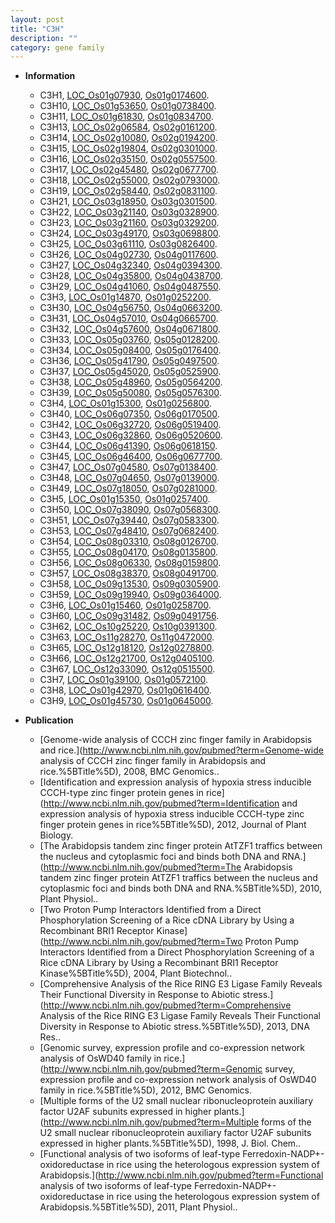 ```yaml
---
layout: post
title: "C3H"
description: ""
category: gene family
---
```


* **Information**  
    + C3H1, [LOC_Os01g07930](http://rice.uga.edu/cgi-bin/ORF_infopage.cgi?orf=LOC_Os01g07930), [Os01g0174600](http://rapdb.dna.affrc.go.jp/viewer/gbrowse_details/irgsp1?name=Os01g0174600).
    + C3H10, [LOC_Os01g53650](http://rice.uga.edu/cgi-bin/ORF_infopage.cgi?orf=LOC_Os01g53650), [Os01g0738400](http://rapdb.dna.affrc.go.jp/viewer/gbrowse_details/irgsp1?name=Os01g0738400).
    + C3H11, [LOC_Os01g61830](http://rice.uga.edu/cgi-bin/ORF_infopage.cgi?orf=LOC_Os01g61830), [Os01g0834700](http://rapdb.dna.affrc.go.jp/viewer/gbrowse_details/irgsp1?name=Os01g0834700).
    + C3H13, [LOC_Os02g06584](http://rice.uga.edu/cgi-bin/ORF_infopage.cgi?orf=LOC_Os02g06584), [Os02g0161200](http://rapdb.dna.affrc.go.jp/viewer/gbrowse_details/irgsp1?name=Os02g0161200).
    + C3H14, [LOC_Os02g10080](http://rice.uga.edu/cgi-bin/ORF_infopage.cgi?orf=LOC_Os02g10080), [Os02g0194200](http://rapdb.dna.affrc.go.jp/viewer/gbrowse_details/irgsp1?name=Os02g0194200).
    + C3H15, [LOC_Os02g19804](http://rice.uga.edu/cgi-bin/ORF_infopage.cgi?orf=LOC_Os02g19804), [Os02g0301000](http://rapdb.dna.affrc.go.jp/viewer/gbrowse_details/irgsp1?name=Os02g0301000).
    + C3H16, [LOC_Os02g35150](http://rice.uga.edu/cgi-bin/ORF_infopage.cgi?orf=LOC_Os02g35150), [Os02g0557500](http://rapdb.dna.affrc.go.jp/viewer/gbrowse_details/irgsp1?name=Os02g0557500).
    + C3H17, [LOC_Os02g45480](http://rice.uga.edu/cgi-bin/ORF_infopage.cgi?orf=LOC_Os02g45480), [Os02g0677700](http://rapdb.dna.affrc.go.jp/viewer/gbrowse_details/irgsp1?name=Os02g0677700).
    + C3H18, [LOC_Os02g55000](http://rice.uga.edu/cgi-bin/ORF_infopage.cgi?orf=LOC_Os02g55000), [Os02g0793000](http://rapdb.dna.affrc.go.jp/viewer/gbrowse_details/irgsp1?name=Os02g0793000).
    + C3H19, [LOC_Os02g58440](http://rice.uga.edu/cgi-bin/ORF_infopage.cgi?orf=LOC_Os02g58440), [Os02g0831100](http://rapdb.dna.affrc.go.jp/viewer/gbrowse_details/irgsp1?name=Os02g0831100).
    + C3H21, [LOC_Os03g18950](http://rice.uga.edu/cgi-bin/ORF_infopage.cgi?orf=LOC_Os03g18950), [Os03g0301500](http://rapdb.dna.affrc.go.jp/viewer/gbrowse_details/irgsp1?name=Os03g0301500).
    + C3H22, [LOC_Os03g21140](http://rice.uga.edu/cgi-bin/ORF_infopage.cgi?orf=LOC_Os03g21140), [Os03g0328900](http://rapdb.dna.affrc.go.jp/viewer/gbrowse_details/irgsp1?name=Os03g0328900).
    + C3H23, [LOC_Os03g21160](http://rice.uga.edu/cgi-bin/ORF_infopage.cgi?orf=LOC_Os03g21160), [Os03g0329200](http://rapdb.dna.affrc.go.jp/viewer/gbrowse_details/irgsp1?name=Os03g0329200).
    + C3H24, [LOC_Os03g49170](http://rice.uga.edu/cgi-bin/ORF_infopage.cgi?orf=LOC_Os03g49170), [Os03g0698800](http://rapdb.dna.affrc.go.jp/viewer/gbrowse_details/irgsp1?name=Os03g0698800).
    + C3H25, [LOC_Os03g61110](http://rice.uga.edu/cgi-bin/ORF_infopage.cgi?orf=LOC_Os03g61110), [Os03g0826400](http://rapdb.dna.affrc.go.jp/viewer/gbrowse_details/irgsp1?name=Os03g0826400).
    + C3H26, [LOC_Os04g02730](http://rice.uga.edu/cgi-bin/ORF_infopage.cgi?orf=LOC_Os04g02730), [Os04g0117600](http://rapdb.dna.affrc.go.jp/viewer/gbrowse_details/irgsp1?name=Os04g0117600).
    + C3H27, [LOC_Os04g32340](http://rice.uga.edu/cgi-bin/ORF_infopage.cgi?orf=LOC_Os04g32340), [Os04g0394300](http://rapdb.dna.affrc.go.jp/viewer/gbrowse_details/irgsp1?name=Os04g0394300).
    + C3H28, [LOC_Os04g35800](http://rice.uga.edu/cgi-bin/ORF_infopage.cgi?orf=LOC_Os04g35800), [Os04g0438700](http://rapdb.dna.affrc.go.jp/viewer/gbrowse_details/irgsp1?name=Os04g0438700).
    + C3H29, [LOC_Os04g41060](http://rice.uga.edu/cgi-bin/ORF_infopage.cgi?orf=LOC_Os04g41060), [Os04g0487550](http://rapdb.dna.affrc.go.jp/viewer/gbrowse_details/irgsp1?name=Os04g0487550).
    + C3H3, [LOC_Os01g14870](http://rice.uga.edu/cgi-bin/ORF_infopage.cgi?orf=LOC_Os01g14870), [Os01g0252200](http://rapdb.dna.affrc.go.jp/viewer/gbrowse_details/irgsp1?name=Os01g0252200).
    + C3H30, [LOC_Os04g56750](http://rice.uga.edu/cgi-bin/ORF_infopage.cgi?orf=LOC_Os04g56750), [Os04g0663200](http://rapdb.dna.affrc.go.jp/viewer/gbrowse_details/irgsp1?name=Os04g0663200).
    + C3H31, [LOC_Os04g57010](http://rice.uga.edu/cgi-bin/ORF_infopage.cgi?orf=LOC_Os04g57010), [Os04g0665700](http://rapdb.dna.affrc.go.jp/viewer/gbrowse_details/irgsp1?name=Os04g0665700).
    + C3H32, [LOC_Os04g57600](http://rice.uga.edu/cgi-bin/ORF_infopage.cgi?orf=LOC_Os04g57600), [Os04g0671800](http://rapdb.dna.affrc.go.jp/viewer/gbrowse_details/irgsp1?name=Os04g0671800).
    + C3H33, [LOC_Os05g03760](http://rice.uga.edu/cgi-bin/ORF_infopage.cgi?orf=LOC_Os05g03760), [Os05g0128200](http://rapdb.dna.affrc.go.jp/viewer/gbrowse_details/irgsp1?name=Os05g0128200).
    + C3H34, [LOC_Os05g08400](http://rice.uga.edu/cgi-bin/ORF_infopage.cgi?orf=LOC_Os05g08400), [Os05g0176400](http://rapdb.dna.affrc.go.jp/viewer/gbrowse_details/irgsp1?name=Os05g0176400).
    + C3H36, [LOC_Os05g41790](http://rice.uga.edu/cgi-bin/ORF_infopage.cgi?orf=LOC_Os05g41790), [Os05g0497500](http://rapdb.dna.affrc.go.jp/viewer/gbrowse_details/irgsp1?name=Os05g0497500).
    + C3H37, [LOC_Os05g45020](http://rice.uga.edu/cgi-bin/ORF_infopage.cgi?orf=LOC_Os05g45020), [Os05g0525900](http://rapdb.dna.affrc.go.jp/viewer/gbrowse_details/irgsp1?name=Os05g0525900).
    + C3H38, [LOC_Os05g48960](http://rice.uga.edu/cgi-bin/ORF_infopage.cgi?orf=LOC_Os05g48960), [Os05g0564200](http://rapdb.dna.affrc.go.jp/viewer/gbrowse_details/irgsp1?name=Os05g0564200).
    + C3H39, [LOC_Os05g50080](http://rice.uga.edu/cgi-bin/ORF_infopage.cgi?orf=LOC_Os05g50080), [Os05g0576300](http://rapdb.dna.affrc.go.jp/viewer/gbrowse_details/irgsp1?name=Os05g0576300).
    + C3H4, [LOC_Os01g15300](http://rice.uga.edu/cgi-bin/ORF_infopage.cgi?orf=LOC_Os01g15300), [Os01g0256800](http://rapdb.dna.affrc.go.jp/viewer/gbrowse_details/irgsp1?name=Os01g0256800).
    + C3H40, [LOC_Os06g07350](http://rice.uga.edu/cgi-bin/ORF_infopage.cgi?orf=LOC_Os06g07350), [Os06g0170500](http://rapdb.dna.affrc.go.jp/viewer/gbrowse_details/irgsp1?name=Os06g0170500).
    + C3H42, [LOC_Os06g32720](http://rice.uga.edu/cgi-bin/ORF_infopage.cgi?orf=LOC_Os06g32720), [Os06g0519400](http://rapdb.dna.affrc.go.jp/viewer/gbrowse_details/irgsp1?name=Os06g0519400).
    + C3H43, [LOC_Os06g32860](http://rice.uga.edu/cgi-bin/ORF_infopage.cgi?orf=LOC_Os06g32860), [Os06g0520600](http://rapdb.dna.affrc.go.jp/viewer/gbrowse_details/irgsp1?name=Os06g0520600).
    + C3H44, [LOC_Os06g41390](http://rice.uga.edu/cgi-bin/ORF_infopage.cgi?orf=LOC_Os06g41390), [Os06g0618150](http://rapdb.dna.affrc.go.jp/viewer/gbrowse_details/irgsp1?name=Os06g0618150).
    + C3H45, [LOC_Os06g46400](http://rice.uga.edu/cgi-bin/ORF_infopage.cgi?orf=LOC_Os06g46400), [Os06g0677700](http://rapdb.dna.affrc.go.jp/viewer/gbrowse_details/irgsp1?name=Os06g0677700).
    + C3H47, [LOC_Os07g04580](http://rice.uga.edu/cgi-bin/ORF_infopage.cgi?orf=LOC_Os07g04580), [Os07g0138400](http://rapdb.dna.affrc.go.jp/viewer/gbrowse_details/irgsp1?name=Os07g0138400).
    + C3H48, [LOC_Os07g04650](http://rice.uga.edu/cgi-bin/ORF_infopage.cgi?orf=LOC_Os07g04650), [Os07g0139000](http://rapdb.dna.affrc.go.jp/viewer/gbrowse_details/irgsp1?name=Os07g0139000).
    + C3H49, [LOC_Os07g18050](http://rice.uga.edu/cgi-bin/ORF_infopage.cgi?orf=LOC_Os07g18050), [Os07g0281000](http://rapdb.dna.affrc.go.jp/viewer/gbrowse_details/irgsp1?name=Os07g0281000).
    + C3H5, [LOC_Os01g15350](http://rice.uga.edu/cgi-bin/ORF_infopage.cgi?orf=LOC_Os01g15350), [Os01g0257400](http://rapdb.dna.affrc.go.jp/viewer/gbrowse_details/irgsp1?name=Os01g0257400).
    + C3H50, [LOC_Os07g38090](http://rice.uga.edu/cgi-bin/ORF_infopage.cgi?orf=LOC_Os07g38090), [Os07g0568300](http://rapdb.dna.affrc.go.jp/viewer/gbrowse_details/irgsp1?name=Os07g0568300).
    + C3H51, [LOC_Os07g39440](http://rice.uga.edu/cgi-bin/ORF_infopage.cgi?orf=LOC_Os07g39440), [Os07g0583300](http://rapdb.dna.affrc.go.jp/viewer/gbrowse_details/irgsp1?name=Os07g0583300).
    + C3H53, [LOC_Os07g48410](http://rice.uga.edu/cgi-bin/ORF_infopage.cgi?orf=LOC_Os07g48410), [Os07g0682400](http://rapdb.dna.affrc.go.jp/viewer/gbrowse_details/irgsp1?name=Os07g0682400).
    + C3H54, [LOC_Os08g03310](http://rice.uga.edu/cgi-bin/ORF_infopage.cgi?orf=LOC_Os08g03310), [Os08g0126700](http://rapdb.dna.affrc.go.jp/viewer/gbrowse_details/irgsp1?name=Os08g0126700).
    + C3H55, [LOC_Os08g04170](http://rice.uga.edu/cgi-bin/ORF_infopage.cgi?orf=LOC_Os08g04170), [Os08g0135800](http://rapdb.dna.affrc.go.jp/viewer/gbrowse_details/irgsp1?name=Os08g0135800).
    + C3H56, [LOC_Os08g06330](http://rice.uga.edu/cgi-bin/ORF_infopage.cgi?orf=LOC_Os08g06330), [Os08g0159800](http://rapdb.dna.affrc.go.jp/viewer/gbrowse_details/irgsp1?name=Os08g0159800).
    + C3H57, [LOC_Os08g38370](http://rice.uga.edu/cgi-bin/ORF_infopage.cgi?orf=LOC_Os08g38370), [Os08g0491700](http://rapdb.dna.affrc.go.jp/viewer/gbrowse_details/irgsp1?name=Os08g0491700).
    + C3H58, [LOC_Os09g13530](http://rice.uga.edu/cgi-bin/ORF_infopage.cgi?orf=LOC_Os09g13530), [Os09g0305900](http://rapdb.dna.affrc.go.jp/viewer/gbrowse_details/irgsp1?name=Os09g0305900).
    + C3H59, [LOC_Os09g19940](http://rice.uga.edu/cgi-bin/ORF_infopage.cgi?orf=LOC_Os09g19940), [Os09g0364000](http://rapdb.dna.affrc.go.jp/viewer/gbrowse_details/irgsp1?name=Os09g0364000).
    + C3H6, [LOC_Os01g15460](http://rice.uga.edu/cgi-bin/ORF_infopage.cgi?orf=LOC_Os01g15460), [Os01g0258700](http://rapdb.dna.affrc.go.jp/viewer/gbrowse_details/irgsp1?name=Os01g0258700).
    + C3H60, [LOC_Os09g31482](http://rice.uga.edu/cgi-bin/ORF_infopage.cgi?orf=LOC_Os09g31482), [Os09g0491756](http://rapdb.dna.affrc.go.jp/viewer/gbrowse_details/irgsp1?name=Os09g0491756).
    + C3H62, [LOC_Os10g25220](http://rice.uga.edu/cgi-bin/ORF_infopage.cgi?orf=LOC_Os10g25220), [Os10g0391300](http://rapdb.dna.affrc.go.jp/viewer/gbrowse_details/irgsp1?name=Os10g0391300).
    + C3H63, [LOC_Os11g28270](http://rice.uga.edu/cgi-bin/ORF_infopage.cgi?orf=LOC_Os11g28270), [Os11g0472000](http://rapdb.dna.affrc.go.jp/viewer/gbrowse_details/irgsp1?name=Os11g0472000).
    + C3H65, [LOC_Os12g18120](http://rice.uga.edu/cgi-bin/ORF_infopage.cgi?orf=LOC_Os12g18120), [Os12g0278800](http://rapdb.dna.affrc.go.jp/viewer/gbrowse_details/irgsp1?name=Os12g0278800).
    + C3H66, [LOC_Os12g21700](http://rice.uga.edu/cgi-bin/ORF_infopage.cgi?orf=LOC_Os12g21700), [Os12g0405100](http://rapdb.dna.affrc.go.jp/viewer/gbrowse_details/irgsp1?name=Os12g0405100).
    + C3H67, [LOC_Os12g33090](http://rice.uga.edu/cgi-bin/ORF_infopage.cgi?orf=LOC_Os12g33090), [Os12g0515500](http://rapdb.dna.affrc.go.jp/viewer/gbrowse_details/irgsp1?name=Os12g0515500).
    + C3H7, [LOC_Os01g39100](http://rice.uga.edu/cgi-bin/ORF_infopage.cgi?orf=LOC_Os01g39100), [Os01g0572100](http://rapdb.dna.affrc.go.jp/viewer/gbrowse_details/irgsp1?name=Os01g0572100).
    + C3H8, [LOC_Os01g42970](http://rice.uga.edu/cgi-bin/ORF_infopage.cgi?orf=LOC_Os01g42970), [Os01g0616400](http://rapdb.dna.affrc.go.jp/viewer/gbrowse_details/irgsp1?name=Os01g0616400).
    + C3H9, [LOC_Os01g45730](http://rice.uga.edu/cgi-bin/ORF_infopage.cgi?orf=LOC_Os01g45730), [Os01g0645000](http://rapdb.dna.affrc.go.jp/viewer/gbrowse_details/irgsp1?name=Os01g0645000).

* **Publication**  
    + [Genome-wide analysis of CCCH zinc finger family in Arabidopsis and rice.](http://www.ncbi.nlm.nih.gov/pubmed?term=Genome-wide analysis of CCCH zinc finger family in Arabidopsis and rice.%5BTitle%5D), 2008, BMC Genomics..
    + [Identification and expression analysis of hypoxia stress inducible CCCH-type zinc finger protein genes in rice](http://www.ncbi.nlm.nih.gov/pubmed?term=Identification and expression analysis of hypoxia stress inducible CCCH-type zinc finger protein genes in rice%5BTitle%5D), 2012, Journal of Plant Biology.
    + [The Arabidopsis tandem zinc finger protein AtTZF1 traffics between the nucleus and cytoplasmic foci and binds both DNA and RNA.](http://www.ncbi.nlm.nih.gov/pubmed?term=The Arabidopsis tandem zinc finger protein AtTZF1 traffics between the nucleus and cytoplasmic foci and binds both DNA and RNA.%5BTitle%5D), 2010, Plant Physiol..
    + [Two Proton Pump Interactors Identified from a Direct Phosphorylation Screening of a Rice cDNA Library by Using a Recombinant BRI1 Receptor Kinase](http://www.ncbi.nlm.nih.gov/pubmed?term=Two Proton Pump Interactors Identified from a Direct Phosphorylation Screening of a Rice cDNA Library by Using a Recombinant BRI1 Receptor Kinase%5BTitle%5D), 2004, Plant Biotechnol..
    + [Comprehensive Analysis of the Rice RING E3 Ligase Family Reveals Their Functional Diversity in Response to Abiotic stress.](http://www.ncbi.nlm.nih.gov/pubmed?term=Comprehensive Analysis of the Rice RING E3 Ligase Family Reveals Their Functional Diversity in Response to Abiotic stress.%5BTitle%5D), 2013, DNA Res..
    + [Genomic survey, expression profile and co-expression network analysis of OsWD40 family in rice.](http://www.ncbi.nlm.nih.gov/pubmed?term=Genomic survey, expression profile and co-expression network analysis of OsWD40 family in rice.%5BTitle%5D), 2012, BMC Genomics.
    + [Multiple forms of the U2 small nuclear ribonucleoprotein auxiliary factor U2AF subunits expressed in higher plants.](http://www.ncbi.nlm.nih.gov/pubmed?term=Multiple forms of the U2 small nuclear ribonucleoprotein auxiliary factor U2AF subunits expressed in higher plants.%5BTitle%5D), 1998, J. Biol. Chem..
    + [Functional analysis of two isoforms of leaf-type Ferredoxin-NADP+-oxidoreductase in rice using the heterologous expression system of Arabidopsis.](http://www.ncbi.nlm.nih.gov/pubmed?term=Functional analysis of two isoforms of leaf-type Ferredoxin-NADP+-oxidoreductase in rice using the heterologous expression system of Arabidopsis.%5BTitle%5D), 2011, Plant Physiol..


